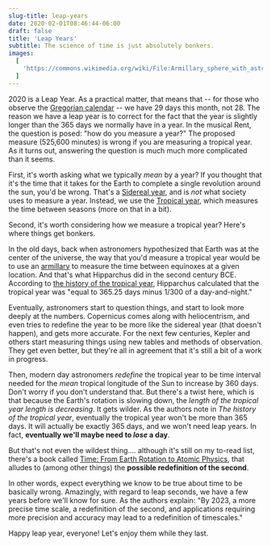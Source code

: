 ```yaml
---
slug-title: leap-years
date: 2020-02-01T08:46:44-06:00
draft: false
title: 'Leap Years'
subtitle: The science of time is just absolutely bonkers.
images:
  [
    'https://commons.wikimedia.org/wiki/File:Armillary_sphere_with_astronomical_clock.jpg#/media/File:Armillary_sphere_with_astronomical_clock.jpg',
  ]
---
```


2020 is a Leap Year. As a practical matter, that means that -- for those who observe the [Gregorian calendar](https://en.wikipedia.org/wiki/Gregorian_calendar) -- we have 29 days this month, not 28. The reason we have a leap year is to correct for the fact that the year is slightly longer than the 365 days we normally have in a year. In the musical Rent, the question is posed: "how do you measure a year?" The proposed measure (525,600 minutes) is wrong if you are measuring a tropical year. As it turns out, answering the question is much much more complicated than it seems.

First, it's worth asking what we typically _mean_ by a year? If you thought that it's the time that it takes for the Earth to complete a single revolution around the sun, you'd be wrong. That's a [Sidereal year](https://en.wikipedia.org/wiki/Sidereal_year), and is _not_ what society uses to measure a year. Instead, we use the [Tropical year](https://en.wikipedia.org/wiki/Tropical_year), which measures the time between seasons (more on that in a bit).

Second, it's worth considering how we measure a tropical year? Here's where things get bonkers.

In the old days, back when astronomers hypothesized that Earth was at the center of the universe, the way that you'd measure a tropical year would be to use an [armillary](https://en.wikipedia.org/wiki/Armillary_sphere) to measure the time between equinoxes at a given location. And that's what Hipparchus did in the second century BCE. According to [the history of the tropical year](https://www.researchgate.net/profile/Denis_Savoie/publication/243749776_The_history_of_the_tropical_year/links/0046352e6bb0c0248e000000/The-history-of-the-tropical-year.pdf), Hipparchus calculated that the tropical year was "equal to 365.25 days minus 1/300 of a day-and-night."

Eventually, astronomers start to question things, and start to look more deeply at the numbers. Copernicus comes along with heliocentrism, and even tries to redefine the year to be more like the sidereal year (that doesn't happen), and gets more accurate. For the next few centuries, Kepler and others start measuring things using new tables and methods of observation. They get even better, but they're all in agreement that it's still a bit of a work in progress.

Then, modern day astronomers _redefine_ the tropical year to be time interval needed for the _mean_ tropical longitude of the Sun to increase by 360 days. Don't worry if you don't understand that. But there's a twist here, which is that because the Earth's rotation is slowing down, the _length of the tropical year length is decreasing_. It gets wilder. As the authors note in _The history of the tropical year_, eventually the tropical year won't be more than 365 days. It will actually be exactly 365 days, and we won't need leap years. In fact, **eventually we'll maybe need to _lose_ a day**.

But that's not even the wildest thing.... although it's still on my to-read list, there's a book called [Time: From Earth Rotation to Atomic Physics](https://www.worldcat.org/title/time-from-earth-rotation-to-atomic-physics/oclc/1066117421), that alludes to (among other things) the **possible redefinition of the second**.

In other words, expect everything we know to be true about time to be basically wrong. Amazingly, with regard to leap seconds, we have a few years before we'll know for sure. As the authors explain: "By 2023, a more precise time scale, a redefinition of the second, and applications requiring more precision and accuracy may lead to a redefinition of timescales."

Happy leap year, everyone! Let's enjoy them while they last.
